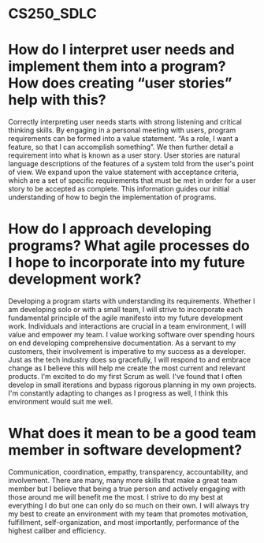 # CS250_SDLC


# How do I interpret user needs and implement them into a program? How does creating “user stories” help with this?
Correctly interpreting user needs starts with strong listening and critical thinking skills.  By engaging in a personal meeting with users, program requirements can be formed into a value statement.  “As a role, I want a feature, so that I can accomplish something”.  We then further detail a requirement into what is known as a user story.  User stories are natural language descriptions of the features of a system told from the user's point of view.  We expand upon the value statement with acceptance criteria, which are a set of specific requirements that must be met in order for a user story to be accepted as complete.  This information guides our initial understanding of how to begin the implementation of programs.  

# How do I approach developing programs? What agile processes do I hope to incorporate into my future development work?
Developing a program starts with understanding its requirements.  Whether I am developing solo or with a small team, I will strive to incorporate each fundamental principle of the agile manifesto into my future development work.  Individuals and interactions are crucial in a team environment, I will value and empower my team.  I value working software over spending hours on end developing comprehensive documentation.  As a servant to my customers, their involvement is imperative to my success as a developer.  Just as the tech industry does so gracefully, I will respond to and embrace change as I believe this will help me create the most current and relevant products.  I'm excited to do my first Scrum as well.  I've found that I often develop in small iterations and bypass rigorous planning in my own projects.  I'm constantly adapting to changes as I progress as well, I think this environment would suit me well.  

# What does it mean to be a good team member in software development?

Communication, coordination, empathy, transparency, accountability, and involvement.  There are many, many more skills that make a great team member but I believe that being a true person and actively engaging with those around me will benefit me the most.  I strive to do my best at everything I do but one can only do so much on their own.  I will always try my best to create an environment with my team that promotes motivation, fulfillment, self-organization, and most importantly, performance of the highest caliber and efficiency.       
